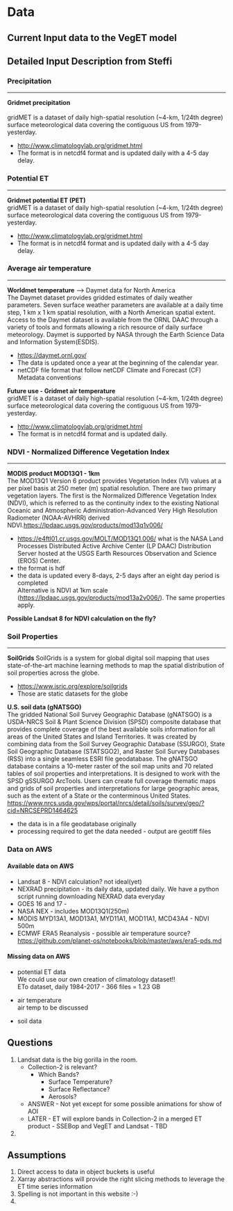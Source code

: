 # Data

## Current Input data to the VegET model

## Detailed Input Description from Steffi

### Precipitation
___

**Gridmet precipitation**  
<br> gridMET is a dataset of daily high-spatial resolution (~4-km, 1/24th degree) surface meteorological data covering the contiguous US from 1979-yesterday.
+ http://www.climatologylab.org/gridmet.html
+ The format is in netcdf4 format and is updated daily with a 4-5 day delay.







### Potential ET
___

**Gridmet potential ET (PET)** 
<br> gridMET is a dataset of daily high-spatial resolution (~4-km, 1/24th degree) surface meteorological data covering the contiguous US from 1979-yesterday.
+ http://www.climatologylab.org/gridmet.html
+ The format is in netcdf4 format and is updated daily with a 4-5 day delay.



### Average air temperature
___

**Worldmet temperature** --> Daymet data for North America
<br> The Daymet dataset provides gridded estimates of daily weather parameters. Seven surface weather parameters are available at a daily time step, 1 km x 1 km spatial resolution, with a North American spatial extent. Access to the Daymet dataset is available from the ORNL DAAC through a variety of tools and formats allowing a rich resource of daily surface meteorology.
Daymet is supported by NASA through the Earth Science Data and Information System(ESDIS).
+ https://daymet.ornl.gov/
+ The data is updated once a year at the beginning of the calendar year.
+ netCDF file format that follow netCDF Climate and Forecast (CF) Metadata conventions


**Future use - Gridmet air temperature** 
<br> gridMET is a dataset of daily high-spatial resolution (~4-km, 1/24th degree) surface meteorological data covering the contiguous US from 1979-yesterday.
+ http://www.climatologylab.org/gridmet.html
+ The format is in netcdf4 format and is updated daily.


### NDVI - Normalized Difference Vegetation Index
___

**MODIS product MOD13Q1 - 1km**
<br> The MOD13Q1 Version 6 product provides Vegetation Index (VI) values at a per pixel basis at 250 meter (m) spatial resolution. There are two primary vegetation layers. The first is the Normalized Difference Vegetation Index (NDVI), which is referred to as the continuity index to the existing National Oceanic and Atmospheric Administration-Advanced Very High Resolution Radiometer (NOAA-AVHRR) derived NDVI.https://lpdaac.usgs.gov/products/mod13q1v006/
+ https://e4ftl01.cr.usgs.gov/MOLT/MOD13Q1.006/ what is the NASA Land Processes Distributed Active Archive Center (LP DAAC) Distribution Server hosted at the USGS Earth Resources Observation and Science (EROS) Center.
+ the format is hdf
+ the data is updated every 8-days, 2-5 days after an eight day period is completed
<br> Alternative is NDVI at 1km scale (https://lpdaac.usgs.gov/products/mod13a2v006/). The same properties apply.


**Possible Landsat 8 for NDVI calculation on the fly?**



### Soil Properties
___

**SoilGrids**
SoilGrids is a system for global digital soil mapping that uses state-of-the-art machine learning methods to map the spatial distribution of soil properties across the globe.
+ https://www.isric.org/explore/soilgrids
+ Those are static datasets for the globe


**U.S. soil data (gNATSGO)**
<br> The gridded National Soil Survey Geographic Database (gNATSGO) is a USDA-NRCS Soil & Plant Science Division (SPSD) composite database that provides complete coverage of the best available soils information for all areas of the United States and Island Territories. It was created by combining data from the Soil Survey Geographic Database (SSURGO), State Soil Geographic Database (STATSGO2), and Raster Soil Survey Databases (RSS) into a single seamless ESRI file geodatabase. The gNATSGO database contains a 10-meter raster of the soil map units and 70 related tables of soil properties and interpretations. It is designed to work with the SPSD gSSURGO ArcTools. Users can create full coverage thematic maps and grids of soil properties and interpretations for large geographic areas, such as the extent of a State or the conterminous United States.
https://www.nrcs.usda.gov/wps/portal/nrcs/detail/soils/survey/geo/?cid=NRCSEPRD1464625
+ the data is in a file geodatabase originally
+ processing required to get the data needed - output are geotiff files



### Data on AWS

#### Available data on AWS
+ Landsat 8  -  NDVI calculation? not ideal(yet)
+ NEXRAD precipitation  -  its daily data, updated daily. We have a python script running downloading NEXRAD data everyday
+ GOES 16 and 17  - 
+ NASA NEX - includes MOD13Q1(250m)
+ MODIS MYD13A1, MOD13A1, MYD11A1, MOD11A1, MCD43A4  -  NDVI 500m
+ ECMWF ERA5 Reanalysis - possible air temperature source?  https://github.com/planet-os/notebooks/blob/master/aws/era5-pds.md

#### Missing data on AWS

+ potential ET data
<br> We could use our own creation of climatology dataset!!
<br> ETo dataset, daily 1984-2017 - 366 files = 1.23 GB

+ air temperature
<br> air temp to be discussed

+ soil data



## Questions

1. Landsat data is the big gorilla in the room.
	- Collection-2 is relevant?
		- Which Bands?
			- Surface Temperature?
			- Surface Reflectance?
			- Aerosols?
	- ANSWER - Not yet except for some possible animations for show of AOI
	- LATER - ET will explore bands in Collection-2 in a merged ET product - SSEBop and VegET and Landsat - TBD
2. 

## Assumptions

1. Direct access to data in object buckets is useful
2. Xarray abstractions will provide the right slicing methods to leverage the ET time series information
3. Spelling is not important in this website :-)
4. 

